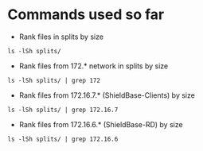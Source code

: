 # Commands used so far
* Rank files in splits by size
```console
ls -lSh splits/
```
* Rank files from 172.* network in splits by size
```console
ls -lSh splits/ | grep 172
```
* Rank files from 172.16.7.* (ShieldBase-Clients) by size
```console
ls -lSh splits/ | grep 172.16.7
```
* Rank files from 172.16.6.* (ShieldBase-RD) by size
```console
ls -lSh splits/ | grep 172.16.6
```
